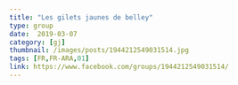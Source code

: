 ```yaml
---
title: "Les gilets jaunes de belley"
type: group
date:  2019-03-07
category: [gj]
thumbnail: /images/posts/1944212549031514.jpg
tags: [FR,FR-ARA,01]
link: https://www.facebook.com/groups/1944212549031514/
---
```

